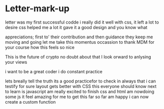 # Letter-mark-up
letter was my first successful codde
i really did it well
with css, it left a lot to desire
css helped me a lot
 it gave it a good design
 and you know what
<!-- i know people here like to help -->
appreciations;
first to'
their contribution
and then guidance
they keep me moving
and going
let me take this momentus occassion 
to thank MDM for your course
how this feels so nice
<!-- ZEK tokens on this -->
This is the future of crypto
no doubt about that
I look orward to anlysing your views
<!-- i want to add this but please ignore -->
i want to be a great coder
i do constant practice
<!-- it this what you expect of me -->
lets breally tell the truth
its a good practicefor to check in always
that i can testify for sure
layout gets better with CSS 
this everyone should know
next to learn is javascript
am really excited to finish css and html
am nowdoing some js
it feel amazing for me 
to get this far so far
am happy i can now create a custom function
